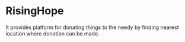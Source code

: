 # RisingHope
It provides platform for donating things to the needy by finding nearest location where donation can be made.

